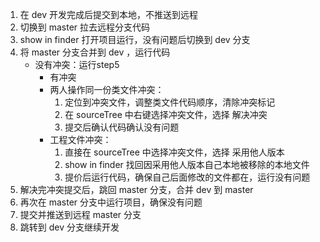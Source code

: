 1. 在 dev 开发完成后提交到本地，不推送到远程
2. 切换到 master 拉去远程分支代码
3. show in finder 打开项目运行，没有问题后切换到 dev 分支
4. 将 master 分支合并到 dev ，运行代码
   - 没有冲突：运行step5
     - 有冲突
     - 两人操作同一份类文件冲突：
       1. 定位到冲突文件，调整类文件代码顺序，清除冲突标记
       2. 在 sourceTree 中右键选择冲突文件，选择 解决冲突
       3. 提交后确认代码确认没有问题
     - 工程文件冲突：
       1. 直接在 sourceTree 中选择冲突文件，选择 采用他人版本
       2. show in finder 找回因采用他人版本自己本地被移除的本地文件
       3. 提价后运行代码，确保自己后面修改的文件都在，运行没有问题
5. 解决完冲突提交后，跳回 master 分支，合并 dev 到 master
6. 再次在 master 分支中运行项目，确保没有问题
7. 提交并推送到远程 master 分支
8. 跳转到 dev 分支继续开发

